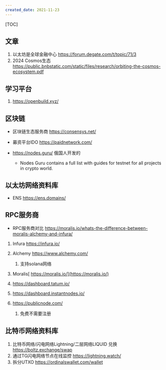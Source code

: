```yaml
---
created_date: 2021-11-23
---
```


[TOC]

## 文章

1. 以太坊是全球金融中心 https://forum.degate.com/t/topic/71/3
2. 2024 Cosmos生态 https://public.bnbstatic.com/static/files/research/orbiting-the-cosmos-ecosystem.pdf

## 学习平台

1. https://openbuild.xyz/

## 区块链

- 区块链生态服务商 https://consensys.net/

- 募资平台IDO https://paidnetwork.com/

- https://nodes.guru/ 俄国人开发的

  - Nodes Guru contains a full list with guides for testnet for all projects in crypto world.

## 以太坊网络资料库

- ENS https://ens.domains/

## RPC服务商

- RPC服务商对比 https://moralis.io/whats-the-difference-between-moralis-alchemy-and-infura/

1. Infura https://infura.io/

2. Alchemy https://www.alchemy.com/

   1. 支持solana网络

3. Moralis[ https://moralis.io/](https://moralis.io/)

4. https://dashboard.tatum.io/

5. https://dashboard.instantnodes.io/

6. https://publicnode.com/

   1. 免费不需要注册

## 比特币网络资料库

1. 比特币网络/闪电网络Lightning/二层网络LIQUID 兑换 https://boltz.exchange/swap
2. 通过TG闪电网络节点在线监控 https://lightning.watch/
3. 拆分UTXO https://ordinalswallet.com/wallet
